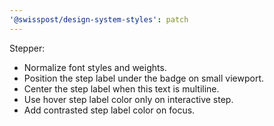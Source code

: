 ```yaml
---
'@swisspost/design-system-styles': patch
---
```


Stepper:

- Normalize font styles and weights.
- Position the step label under the badge on small viewport.
- Center the step label when this text is multiline.
- Use hover step label color only on interactive step.
- Add contrasted step label color on focus.
